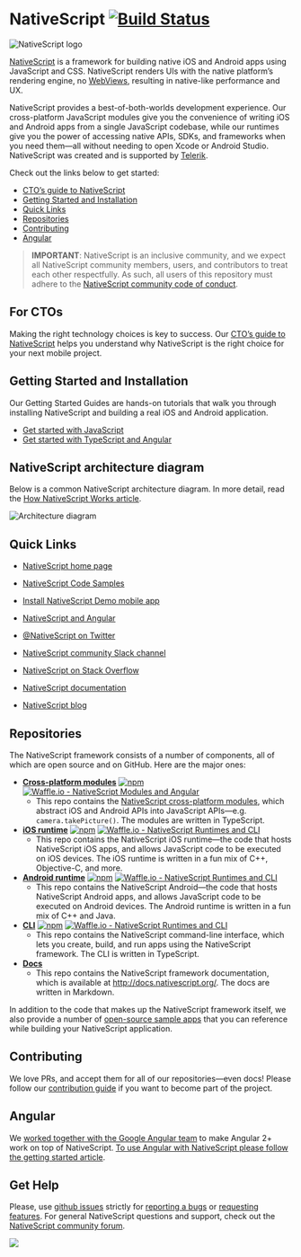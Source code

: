 # NativeScript [![Build Status](https://travis-ci.org/NativeScript/NativeScript.svg?branch=master)](https://travis-ci.org/NativeScript/NativeScript)

![NativeScript logo](http://i.imgur.com/YmNIMqS.png)

[NativeScript](http://www.nativescript.org) is a framework for building native iOS and Android apps using JavaScript and CSS. NativeScript renders UIs with the native platform’s rendering engine, no [WebViews](http://developer.telerik.com/featured/what-is-a-webview/), resulting in native-like performance and UX.

NativeScript provides a best-of-both-worlds development experience. Our cross-platform JavaScript modules give you the convenience of writing iOS and Android apps from a single JavaScript codebase, while our runtimes give you the power of accessing native APIs, SDKs, and frameworks when you need them—all without needing to open Xcode or Android Studio. NativeScript was created and is supported by [Telerik](http://www.telerik.com/).

Check out the links below to get started:

* [CTO’s guide to NativeScript](#for-ctos)
* [Getting Started and Installation](#getting-started-and-installation)
* [Quick Links](#quick-links)
* [Repositories](#repositories)
* [Contributing](#contributing)
* [Angular](#angular)

> **IMPORTANT**: NativeScript is an inclusive community, and we expect all NativeScript community members, users, and contributors to treat each other respectfully. As such, all users of this repository must adhere to the [NativeScript community code of conduct](https://github.com/NativeScript/codeofconduct).

## For CTOs

Making the right technology choices is key to success. Our [CTO’s guide to NativeScript](https://www.nativescript.org/ctos-guide) helps you understand why NativeScript is the right choice for your next mobile project.

## Getting Started and Installation

Our Getting Started Guides are hands-on tutorials that walk you through installing NativeScript and building a real iOS and Android application.

* [Get started with JavaScript](http://docs.nativescript.org/tutorial/chapter-0)
* [Get started with TypeScript and Angular](http://docs.nativescript.org/angular/tutorial/ng-chapter-0)

## NativeScript architecture diagram

Below is a common NativeScript architecture diagram. In more detail, read the [How NativeScript Works article](https://docs.nativescript.org/start/how-it-works).

![Architecture diagram](https://github.com/NativeScript/docs/blob/master/docs/img/ns-common.png)

## Quick Links

- [NativeScript home page](http://nativescript.org)
- [NativeScript Code Samples](http://docs.nativescript.org/angular/code-samples/overview)
- [Install NativeScript Demo mobile app](https://www.nativescript.org/nativescript-example-application)
- [NativeScript and Angular](http://docs.nativescript.org/angular/tutorial/ng-chapter-0)
- [@NativeScript on Twitter](http://twitter.com/NativeScript)
- [NativeScript community Slack channel](http://developer.telerik.com/wp-login.php?action=slack-invitation)
- [NativeScript on Stack Overflow](http://stackoverflow.com/questions/tagged/nativescript)
- [NativeScript documentation](http://docs.nativescript.org/)

- [NativeScript blog](http://www.nativescript.org/blog)

## Repositories

The NativeScript framework consists of a number of components, all of which are open source and on GitHub. Here are the major ones:

- **[Cross-platform modules](//github.com/NativeScript/NativeScript/)**
    [![npm](https://img.shields.io/npm/dm/tns-core-modules.svg)](https://www.npmjs.com/package/tns-core-modules) [![Waffle.io - NativeScript Modules and Angular](https://badge.waffle.io/NativeScript/NativeScript.svg?columns=In%20Progress)](https://waffle.io/NativeScript/NativeScript)
    - This repo contains the [NativeScript cross-platform modules](http://docs.nativescript.org/core-concepts/modules), which abstract iOS and Android APIs into JavaScript APIs—e.g. `camera.takePicture()`. The modules are written in TypeScript.
- **[iOS runtime](//github.com/NativeScript/ios-runtime/)**
    [![npm](https://img.shields.io/npm/dm/tns-ios.svg)](https://www.npmjs.com/package/tns-ios) [![Waffle.io - NativeScript Runtimes and CLI](https://badge.waffle.io/NativeScript/android-runtime.svg?columns=In%20Progress)](https://waffle.io/NativeScript/android-runtime)
    - This repo contains the NativeScript iOS runtime—the code that hosts NativeScript iOS apps, and allows JavaScript code to be executed on iOS devices. The iOS runtime is written in a fun mix of C++, Objective-C, and more.
- **[Android runtime](//github.com/NativeScript/android-runtime)**
    [![npm](https://img.shields.io/npm/dm/tns-android.svg)](https://www.npmjs.com/package/tns-android) [![Waffle.io - NativeScript Runtimes and CLI](https://badge.waffle.io/NativeScript/android-runtime.svg?columns=In%20Progress)](https://waffle.io/NativeScript/android-runtime)
    - This repo contains the NativeScript Android—the code that hosts NativeScript Android apps, and allows JavaScript code to be executed on Android devices. The Android runtime is written in a fun mix of C++ and Java.
- **[CLI](//github.com/NativeScript/nativescript-cli)**
    [![npm](https://img.shields.io/npm/dm/nativescript.svg)](https://www.npmjs.com/package/nativescript) [![Waffle.io - NativeScript Runtimes and CLI](https://badge.waffle.io/NativeScript/android-runtime.svg?columns=In%20Progress)](https://waffle.io/NativeScript/android-runtime)
    - This repo contains the NativeScript command-line interface, which lets you create, build, and run apps using the NativeScript framework. The CLI is written in TypeScript.
- **[Docs](//github.com/NativeScript/docs)**
    - This repo contains the NativeScript framework documentation, which is available at <http://docs.nativescript.org/>. The docs are written in Markdown.

In addition to the code that makes up the NativeScript framework itself, we also provide a number of [open-source sample apps](https://www.nativescript.org/app-samples-with-code) that you can reference while building your NativeScript application.

## Contributing

We love PRs, and accept them for all of our repositories—even docs! Please follow our [contribution guide](CONTRIBUTING.md) if you want to become part of the project.

## Angular

We [worked together with the Google Angular team](http://angularjs.blogspot.com/2015/12/building-mobile-apps-with-angular-2-and.html) to make Angular 2+ work on top of NativeScript. [To use Angular with NativeScript please follow the getting started article](http://docs.nativescript.org/angular/tutorial/ng-chapter-0).

## Get Help

Please, use [github issues](https://github.com/NativeScript/NativeScript/issues) strictly for [reporting a bugs](CONTRIBUTING.md#bugs) or [requesting features](CONTRIBUTING.md#features). For general NativeScript questions and support, check out the [NativeScript community forum](https://discourse.nativescript.org/).

![](https://ga-beacon.appspot.com/UA-111455-24/nativescript/nativescript?pixel) 
